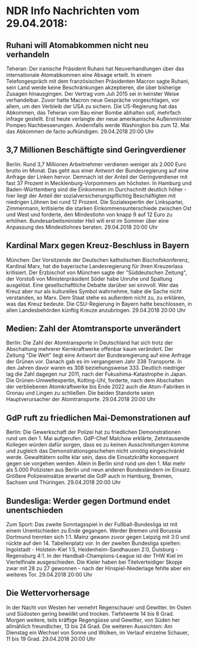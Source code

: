 # NDR Info Nachrichten vom 29.04.2018:


## Ruhani will Atomabkommen nicht neu verhandeln
Teheran: Der iranische Präsident Ruhani hat Neuverhandlungen über das internationale Atomabkommen eine Absage erteilt. In einem Telefongespräch mit dem französischen Präsidenten Macron sagte Ruhani, sein Land werde keine Beschränkungen akzeptieren, die über bisherige Zusagen hinausgingen. Der Vertrag vom Juli 2015 sei in keinster Weise verhandelbar. Zuvor hatte Macron neue Gespräche vorgeschlagen, vor allem, um den Verbleib der USA zu sichern. Die US-Regierung hat das Abkommen, das Teheran vom Bau einer Bombe abhalten soll, mehrfach infrage gestellt. Erst heute verlangte der neue amerikanische Außenminister Pompeo Nachbesserungen. Andernfalls werde Washington bis zum 12. Mai das Abkommen de facto aufkündigen. 29.04.2018 20:00 Uhr 

## 3,7 Millionen Beschäftigte sind Geringverdiener
Berlin: Rund 3,7 Millionen Arbeitnehmer verdienen weniger als 2.000 Euro brutto im Monat. Das geht aus einer Antwort der Bundesregierung auf eine Anfrage der Linken hervor. Demnach ist der Anteil der Geringverdiener mit fast 37 Prozent in Mecklenburg-Vorpommern am höchsten. In Hamburg und Baden-Württemberg sind die Einkommen im Durchschnitt deutlich höher - hier liegt der Anteil der sozialversicherungspflichtig Beschäftigten mit niedrigen Löhnen bei rund 12 Prozent. Die Sozialexpertin der Linkspartei, Zimmermann, kritisierte die starken Einkommensunterschiede zwischen Ost und West und forderte, den Mindestlohn von knapp 9 auf 12 Euro zu erhöhen. Bundesarbeitsminister Heil will erst im Sommer über eine Anpassung des Mindestlohnes beraten. 29.04.2018 20:00 Uhr 

## Kardinal Marx gegen Kreuz-Beschluss in Bayern
München: Der Vorsitzende der Deutschen katholischen Bischofskonferenz, Kardinal Marx, hat die bayerische Landesregierung für ihren Kreuzerlass kritisiert. Der Erzbischof von München sagte der "Süddeutschen Zeitung", der Vorstoß von Ministerpräsident Söder habe Unruhe und Spaltung ausgelöst. Eine gesellschaftliche Debatte darüber sei sinnvoll. Wer das Kreuz aber nur als kulturelles Symbol wahrnehme, habe die Sache nicht verstanden, so Marx. Dem Staat stehe es außerdem nicht zu, zu erklären, was das Kreuz bedeute. Die CSU-Regierung in Bayern hatte beschlossen, in allen Landesbehörden künftig Kreuze anzubringen. 29.04.2018 20:00 Uhr 

## Medien: Zahl der Atomtransporte unverändert
Berlin: Die Zahl der Atomtransporte in Deutschland hat sich trotz der Abschaltung mehrerer Kernkraftwerke offenbar kaum verändert. Der Zeitung "Die Welt" liegt eine Antwort der Bundesregierung auf eine Anfrage der Grünen vor. Danach gab es im vergangenen Jahr 338 Transporte. In den Jahren davor waren es 308 beziehungsweise 333. Deutlich niedriger lag die Zahl dagegen nur 2011, nach der Fukushima-Katastrophe in Japan. Die Grünen-Umweltexpertin, Kotting-Uhl, forderte, nach dem Abschalten der verbliebenen Atomkraftwerke bis Ende 2022 auch die Atom-Fabriken in Gronau und Lingen zu schließen. Die beiden Standorte seien Hauptverursacher der Atomtransporte. 29.04.2018 20:00 Uhr 

## GdP ruft zu friedlichen Mai-Demonstrationen auf
Berlin: Die Gewerkschaft der Polizei hat zu friedlichen Demonstrationen rund um den 1. Mai aufgerufen. GdP-Chef Malchow erklärte, Zehntausende Kollegen würden dafür sorgen, dass es zu keinen Ausschreitungen komme und zugleich das Demonstrationsgeschehen nicht unnötig eingeschränkt werde. Gewalttätern sollte klar sein, dass die Einsatzkräfte konsequent gegen sie vorgehen werden. Allein in Berlin sind rund um den 1. Mai mehr als 5.000 Polizisten aus Berlin und neun anderen Bundesländern im Einsatz. Größere Polizeieinsätze erwartet die GdP auch in Hamburg, Bremen, Sachsen und Thüringen. 29.04.2018 20:00 Uhr 

## Bundesliga: Werder gegen Dortmund endet unentschieden
Zum Sport: Das zweite Sonntagsspiel in der Fußball-Bundesliga ist mit einem Unentschieden zu Ende gegangen. Werder Bremen und Borussia Dortmund trennten sich 1:1. Mainz gewann zuvor gegen Leipzig mit 3:0 und rückte auf den 14. Tabellenplatz vor. In der zweiten Bundesliga spielten: Ingolstadt - Holstein-Kiel 1:5,
Heidenheim-Sandhausen 2:0,
Duisburg - Regensburg 4:1. In der Handball-Champions-League ist der THW Kiel im Viertelfinale ausgeschieden. Die Kieler haben bei Titelverteidiger Skopje zwar mit 28 zu 27 gewonnen - nach der Hinspiel-Niederlage fehlte aber ein weiteres Tor. 29.04.2018 20:00 Uhr 

## Die Wettervorhersage
In der Nacht von Westen her vemehrt Regenschauer und Gewitter. Im Osten und Südosten gering bewölkt und trocken. Tiefstwerte 14 bis 8 Grad. Morgen weitere, teils kräftige Regengüsse und Gewitter, von Süden her allmählich freundlicher, 13 bis 24 Grad. Die weiteren Aussichten: Am Dienstag ein Wechsel von Sonne und Wolken, im Verlauf einzelne Schauer, 11 bis 19 Grad. 29.04.2018 20:00 Uhr 
